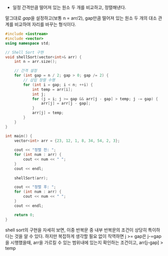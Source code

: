 - 일정 간격만큼 떨어져 있는 원소 두 개를 비교하고, 정렬해낸다.

말그대로 *gap*을 설정하고(보통 n = arr/2), gap만큼 떨어져 있는 원소 두 개의 대소 관계를 비교하여 자리를 바꾸는 형식이다.

```c++
#include <iostream>
#include <vector>
using namespace std;

// Shell Sort 구현
void shellSort(vector<int>& arr) {
    int n = arr.size();

    // 간격 설정
    for (int gap = n / 2; gap > 0; gap /= 2) {
        // 삽입 정렬 수행
        for (int i = gap; i < n; ++i) {
            int temp = arr[i];
            int j;
            for (j = i; j >= gap && arr[j - gap] > temp; j -= gap) {
                arr[j] = arr[j - gap];
            }
            arr[j] = temp;
        }
    }
}

int main() {
    vector<int> arr = {23, 12, 1, 8, 34, 54, 2, 3};
    
    cout << "정렬 전: ";
    for (int num : arr) {
        cout << num << " ";
    }
    cout << endl;
    
    shellSort(arr);

    cout << "정렬 후: ";
    for (int num : arr) {
        cout << num << " ";
    }
    cout << endl;

    return 0;
}
```


shell sort의 구현을 자세히 보면, 이중 반복문 중 내부 반복문의 조건이 상당히 특이하다는 것을 알 수 있다.
하지만 복잡하게 생각할 필요 없이 직역하면
j >= gap은 j-=gap을 시행했을때, arr을 가르킬 수 있는 범위내에 있는지 확인하는 조건이고, 
arr[j-gap] > temp